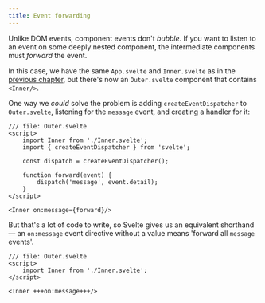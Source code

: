 ```yaml
---
title: Event forwarding
---
```


Unlike DOM events, component events don't _bubble_. If you want to listen to an event on some deeply nested component, the intermediate components must _forward_ the event.

In this case, we have the same `App.svelte` and `Inner.svelte` as in the [previous chapter](/tutorial/component-events), but there's now an `Outer.svelte` component that contains `<Inner/>`.

One way we _could_ solve the problem is adding `createEventDispatcher` to `Outer.svelte`, listening for the `message` event, and creating a handler for it:

```svelte
/// file: Outer.svelte
<script>
	import Inner from './Inner.svelte';
	import { createEventDispatcher } from 'svelte';

	const dispatch = createEventDispatcher();

	function forward(event) {
		dispatch('message', event.detail);
	}
</script>

<Inner on:message={forward}/>
```

But that's a lot of code to write, so Svelte gives us an equivalent shorthand — an `on:message` event directive without a value means 'forward all `message` events'.

```svelte
/// file: Outer.svelte
<script>
	import Inner from './Inner.svelte';
</script>

<Inner +++on:message+++/>
```
